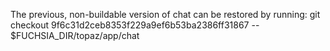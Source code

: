 The previous, non-buildable version of chat can be restored by running:
  git checkout 9f6c31d2ceb8353f229a9ef6b53ba2386ff31867 -- $FUCHSIA_DIR/topaz/app/chat

